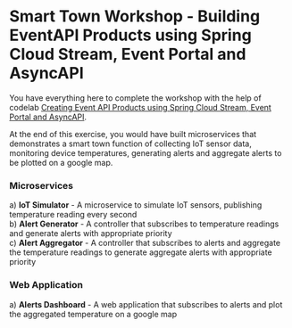 # Smart Town Workshop - Building EventAPI Products using Spring Cloud Stream, Event Portal and AsyncAPI

You have everything here to complete the workshop with the help of codelab [Creating Event API Products using Spring Cloud Stream, Event Portal and AsyncAPI](https://codelabs.solace.dev/create-api-products-using-scs-and-ep).

At the end of this exercise, you would have built microservices that demonstrates a smart town function of collecting IoT sensor data, monitoring device temperatures, generating alerts and aggregate alerts to be plotted on a google map.

### Microservices

a) __IoT Simulator__ - A microservice to simulate IoT sensors, publishing temperature reading every second      
b) __Alert Generator__ - A controller that subscribes to temperature readings and generate alerts with appropriate priority         
c) __Alert Aggregator__ - A controller that subscribes to alerts and aggregate the temperature readings to generate aggregate alerts with appropriate priority 

### Web Application

a) __Alerts Dashboard__ - A web application that subscribes to alerts and plot the aggregated temperature on a google map

